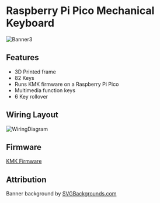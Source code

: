 # Raspberry Pi Pico Mechanical Keyboard
![Banner3](https://github.com/sydluqmaan/Pi-Pico-75-Mechanical-Keyboard/assets/138065925/8987282d-41f4-4b67-b354-9ca8fe3ca2fa)

## Features
- 3D Printed frame
- 82 Keys
- Runs KMK firmware on a Raspberry Pi Pico
- Multimedia function keys
- 6 Key rollover

## Wiring Layout
![WiringDiagram](https://github.com/sydluqmaan/Pi-Pico-75-Mechanical-Keyboard/assets/138065925/67b193c6-5120-4b2a-8746-480edb34886f)


## Firmware
[KMK Firmware](https://github.com/KMKfw/kmk_firmware)

## Attribution
Banner background by [SVGBackgrounds.com](https://www.svgbackgrounds.com/set/free-svg-backgrounds-and-patterns/)

